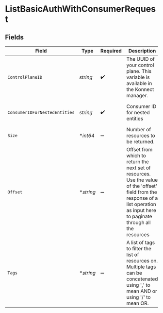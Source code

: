 # ListBasicAuthWithConsumerRequest


## Fields

| Field                                                                                                                                                                                | Type                                                                                                                                                                                 | Required                                                                                                                                                                             | Description                                                                                                                                                                          | Example                                                                                                                                                                              |
| ------------------------------------------------------------------------------------------------------------------------------------------------------------------------------------ | ------------------------------------------------------------------------------------------------------------------------------------------------------------------------------------ | ------------------------------------------------------------------------------------------------------------------------------------------------------------------------------------ | ------------------------------------------------------------------------------------------------------------------------------------------------------------------------------------ | ------------------------------------------------------------------------------------------------------------------------------------------------------------------------------------ |
| `ControlPlaneID`                                                                                                                                                                     | *string*                                                                                                                                                                             | :heavy_check_mark:                                                                                                                                                                   | The UUID of your control plane. This variable is available in the Konnect manager.                                                                                                   | 9524ec7d-36d9-465d-a8c5-83a3c9390458                                                                                                                                                 |
| `ConsumerIDForNestedEntities`                                                                                                                                                        | *string*                                                                                                                                                                             | :heavy_check_mark:                                                                                                                                                                   | Consumer ID for nested entities                                                                                                                                                      | f28acbfa-c866-4587-b688-0208ac24df21                                                                                                                                                 |
| `Size`                                                                                                                                                                               | **int64*                                                                                                                                                                             | :heavy_minus_sign:                                                                                                                                                                   | Number of resources to be returned.                                                                                                                                                  |                                                                                                                                                                                      |
| `Offset`                                                                                                                                                                             | **string*                                                                                                                                                                            | :heavy_minus_sign:                                                                                                                                                                   | Offset from which to return the next set of resources. Use the value of the 'offset' field from the response of a list operation as input here to paginate through all the resources |                                                                                                                                                                                      |
| `Tags`                                                                                                                                                                               | **string*                                                                                                                                                                            | :heavy_minus_sign:                                                                                                                                                                   | A list of tags to filter the list of resources on. Multiple tags can be concatenated using ',' to mean AND or using '/' to mean OR.                                                  | tag1,tag2                                                                                                                                                                            |